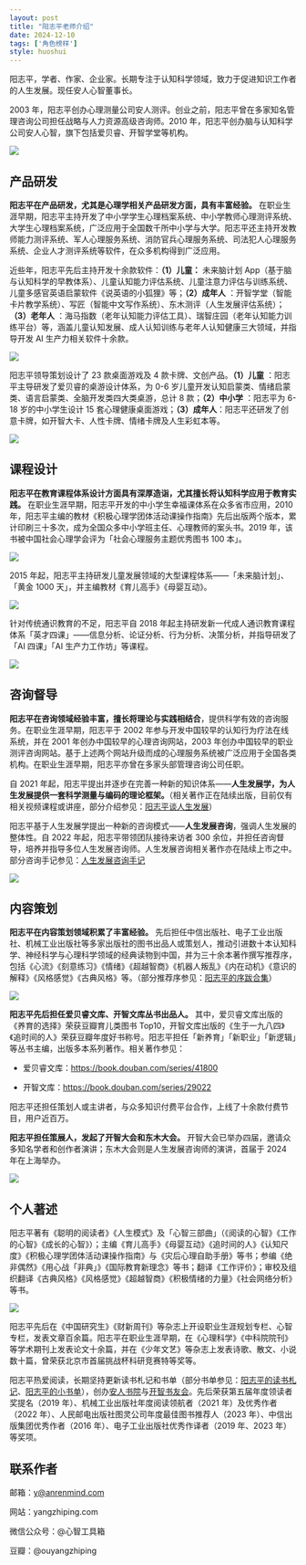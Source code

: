```yaml
---
layout: post
title: "阳志平老师介绍"
date: 2024-12-10
tags: ['角色榜样']
style: huoshui
---
```


阳志平，学者、作家、企业家。长期专注于认知科学领域，致力于促进知识工作者的人生发展。现任安人心智董事长。

2003 年，阳志平创办心理测量公司安人测评。创业之前，阳志平曾在多家知名管理咨询公司担任战略与人力资源高级咨询师。2010 年，阳志平创办脑与认知科学公司安人心智，旗下包括爱贝睿、开智学堂等机构。


![](https://static.openmindclub.com/42md/1733827945627-d3adb72d-7965-4079-b980-2db0c109e913.png)

## 产品研发

**阳志平在产品研发，尤其是心理学相关产品研发方面，具有丰富经验。** 在职业生涯早期，阳志平主持开发了中小学学生心理档案系统、中小学教师心理测评系统、大学生心理档案系统，广泛应用于全国数千所中小学与大学。阳志平还主持开发教师能力测评系统、军人心理服务系统、消防官兵心理服务系统、司法犯人心理服务系统、企业人才测评系统等软件，在众多机构得到广泛应用。

近些年，阳志平先后主持开发十余款软件：**（1）儿童：** 未来脑计划 App（基于脑与认知科学的早教体系）、儿童认知能力评估系统、儿童注意力评估与训练系统、儿童多感官英语启蒙软件《说英语的小狐狸》等；**（2）成年人** ：开智学堂（智能卡片教学系统）、写匠（智能中文写作系统）、东木测评（人生发展评估系统）；**（3）老年人** ：海马指数（老年认知能力评估工具）、瑞智庄园（老年认知能力训练平台）等，涵盖儿童认知发展、成人认知训练与老年人认知健康三大领域，并指导开发 AI 生产力相关软件十余款。


![](https://static.openmindclub.com/42md/1733827997272-cc9fbd20-7f61-420c-b516-d4ab72f11658.png)

阳志平领导策划设计了 23 款桌面游戏及 4 款卡牌、文创产品。**（1）儿童** ：阳志平主导研发了爱贝睿的桌游设计体系，为 0-6 岁儿童开发认知启蒙类、情绪启蒙类、语言启蒙类、全脑开发类四大类桌游，总计 8 款；**（2）中小学** ：阳志平为 6-18 岁的中小学生设计 15 套心理健康桌面游戏；**（3）成年人**：阳志平还研发了创意卡牌，如开智大卡、人性卡牌、情绪卡牌及人生彩虹本等。


![](https://static.openmindclub.com/42md/1733828036234-2e41d0da-6904-407b-816c-00b33d044eff.png)

## 课程设计

**阳志平在教育课程体系设计方面具有深厚造诣，尤其擅长将认知科学应用于教育实践。** 在职业生涯早期，阳志平开发的中小学生幸福课体系在众多省市应用，2010 年，阳志平主编的教材《积极心理学团体活动课操作指南》先后出版两个版本，累计印刷三十多次，成为全国众多中小学班主任、心理教师的案头书。2019 年，该书被中国社会心理学会评为「社会心理服务主题优秀图书 100 本」。


![](https://static.openmindclub.com/42md/1733828055888-bd360d9e-b703-4802-bd9f-2e532d57257e.png)

2015 年起，阳志平主持研发儿童发展领域的大型课程体系——「未来脑计划」、「黄金 1000 天」，并主编教材《育儿高手》《母婴互动》。


![](https://static.openmindclub.com/42md/1733828071184-efbabf7c-44a3-4772-96d3-4fd460fc25dc.png)

针对传统通识教育的不足，阳志平自 2018 年起主持研发新一代成人通识教育课程体系「英才四课」——信息分析、论证分析、行为分析、决策分析，并指导研发了 「AI 四课」「AI 生产力工作坊」等课程。


![](https://static.openmindclub.com/42md/1733828082270-9b38a9a9-b877-4833-9d91-48d17a7d0398.png)


## 咨询督导

**阳志平在咨询领域经验丰富，擅长将理论与实践相结合**，提供科学有效的咨询服务。在职业生涯早期，阳志平于 2002 年参与开发中国较早的认知行为疗法在线系统，并在 2001 年创办中国较早的心理咨询网站，2003 年创办中国较早的职业测评咨询网站。基于上述两个网站升级而成的心理服务系统被广泛应用于全国各类机构。在职业生涯早期，阳志平亦曾在多家头部管理咨询公司任职。

自 2021 年起，阳志平提出并逐步在完善一种新的知识体系——**人生发展学，为人生发展提供一套科学测量与编码的理论框架。**（相关著作正在陆续出版，目前仅有相关视频课程或讲座，部分介绍参见：[阳志平谈人生发展](https://mp.weixin.qq.com/mp/appmsgalbum?__biz=MzA3MzM0MjUyMQ==&action=getalbum&album_id=1396768396720848897#wechat_redirect)）

阳志平基于人生发展学提出一种新的咨询模式——**人生发展咨询**，强调人生发展的整体性。自 2022 年起，阳志平带领团队接待来访者 300 余位，并担任咨询督导，培养并指导多位人生发展咨询师。人生发展咨询相关著作亦在陆续上市之中。部分咨询手记参见：[人生发展咨询手记](https://mp.weixin.qq.com/mp/appmsgalbum?__biz=MzA3MzM0MjUyMQ==&action=getalbum&album_id=2779446765539409925#wechat_redirect)


![](https://static.openmindclub.com/42md/1733828183856-e9481b9e-3ddd-4c04-ae62-44037c2eef9d.png)

## 内容策划

**阳志平在内容策划领域积累了丰富经验。** 先后担任中信出版社、电子工业出版社、机械工业出版社等多家出版社的图书出品人或策划人，推动引进数十本认知科学、神经科学与心理科学领域的经典读物到中国，并为三十余本著作撰写推荐序，包括《心流》《刻意练习》《情绪》《超越智商》《机器人叛乱》《内在动机》《意识的解释》《风格感觉》《古典风格》等。（部分推荐序参见：[阳志平的序跋合集](https://mp.weixin.qq.com/mp/appmsgalbum?__biz=MzA3MzM0MjUyMQ==&action=getalbum&album_id=1396747069272211456#wechat_redirect)）


![](https://static.openmindclub.com/42md/1733828213512-9fee0e57-45e1-4c7c-9d26-2c29b607d381.png)

**阳志平先后担任爱贝睿文库、开智文库丛书出品人。** 其中，爱贝睿文库出版的《养育的选择》荣获豆瓣育儿类图书 Top10，开智文库出版的《生于一九八四》《追时间的人》荣获豆瓣年度好书称号。阳志平担任「新养育」「新职业」「新逻辑」等丛书主编，出版多本系列著作。相关著作参见：

- 爱贝睿文库：https://book.douban.com/series/41800

- 开智文库：https://book.douban.com/series/29022

阳志平还担任策划人或主讲者，与众多知识付费平台合作，上线了十余款付费节目，用户近百万。

**阳志平担任策展人，发起了开智大会和东木大会。** 开智大会已举办四届，邀请众多知名学者和创作者演讲；东木大会则是人生发展咨询师的演讲，首届于 2024 年在上海举办。


![](https://static.openmindclub.com/42md/1733828238566-eea9fb0f-e729-4506-80b4-64c973d0a854.png)

## 个人著述

阳志平著有《聪明的阅读者》《人生模式》及「心智三部曲」（《阅读的心智》《工作的心智》《成长的心智》）；主编《育儿高手》《母婴互动》《追时间的人》《认知尺度》《积极心理学团体活动课操作指南》与《灾后心理自助手册》等书；参编《绝非偶然》《用心战「非典」》《国际教育新理念》等书；翻译《工作评价》；审校及组织翻译《古典风格》《风格感觉》《超越智商》《积极情绪的力量》《社会网络分析》等书。


![](https://static.openmindclub.com/42md/1733828249887-885e4d08-482a-438f-80a2-045f3a578afa.png)

阳志平先后在《中国研究生》《财新周刊》等杂志上开设职业生涯规划专栏、心智专栏，发表文章百余篇。阳志平在职业生涯早期，在《心理科学》《中科院院刊》等学术期刊上发表论文十余篇，并在《少年文艺》等杂志上发表诗歌、散文、小说数十篇，曾荣获北京市首届挑战杯科研竞赛特等奖等。

阳志平热爱阅读，长期坚持更新读书札记和书单（部分书单参见：[阳志平的读书札记](https://mp.weixin.qq.com/mp/appmsgalbum?__biz=MzA3MzM0MjUyMQ==&action=getalbum&album_id=1396633333857370112#wechat_redirect)、[阳志平的小书单](https://mp.weixin.qq.com/mp/appmsgalbum?__biz=MzA3MzM0MjUyMQ==&action=getalbum&album_id=2266106982619414538#wechat_redirect)），创办[安人书院](https://mp.weixin.qq.com/s/Cyxg31a497SzKrpyKyv1ig)与[开智书友会](https://mp.weixin.qq.com/s/Cyxg31a497SzKrpyKyv1ig)。先后荣获第五届年度领读者奖提名（2019 年）、机械工业出版社年度阅读领航者（2021 年）及优秀作者（2022 年）、人民邮电出版社图灵公司年度最佳图书推荐人（2023 年）、中信出版集团优秀作者（2016 年）、电子工业出版社优秀作译者（2019 年、2023 年）等奖项。

## 联系作者

邮箱：y@anrenmind.com

网站：yangzhiping.com

微信公众号：@心智工具箱

豆瓣：@ouyangzhiping

